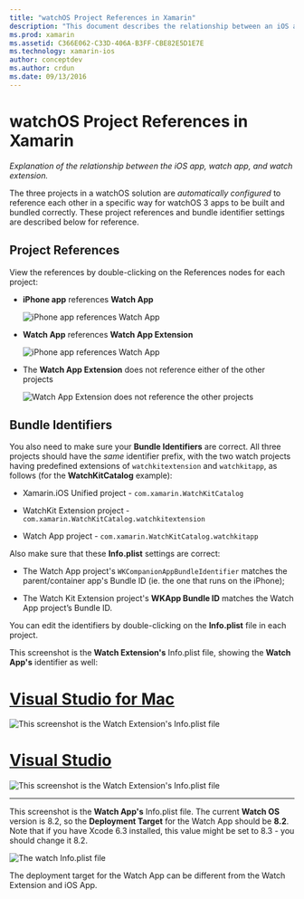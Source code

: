 ```yaml
---
title: "watchOS Project References in Xamarin"
description: "This document describes the relationship between an iOS app, a watch app, and a watch app extension. It discusses project references and bundle identifiers."
ms.prod: xamarin
ms.assetid: C366E062-C33D-406A-B3FF-CBE82E5D1E7E
ms.technology: xamarin-ios
author: conceptdev
ms.author: crdun
ms.date: 09/13/2016
---
```


# watchOS Project References in Xamarin

_Explanation of the relationship between the iOS app, watch app, and watch extension._

The three projects in a watchOS solution are *automatically configured* to reference each other
  in a specific way for watchOS 3 apps to be
  built and bundled correctly. These project references and bundle identifier settings
  are described below for reference.

## Project References

View the references by double-clicking on the References
  nodes for each project:

- **iPhone app** references **Watch App**

  ![](project-references-images/catalog-reference1.png "iPhone app references Watch App")

- **Watch App** references **Watch App Extension**

  ![](project-references-images/catalog-reference2.png "iPhone app references Watch App")

- The **Watch App Extension** does not reference either of the other projects

  ![](project-references-images/catalog-reference3.png "Watch App Extension does not reference the other projects")

## Bundle Identifiers

You also need to make sure your **Bundle Identifiers** are correct.
  All three projects should have the *same* identifier prefix,
  with the two watch projects having predefined extensions of
  `watchkitextension` and `watchkitapp`, as follows
  (for the **WatchKitCatalog** example):

- Xamarin.iOS Unified project - `com.xamarin.WatchKitCatalog`

- WatchKit Extension project  - `com.xamarin.WatchKitCatalog.watchkitextension`

- Watch App project - `com.xamarin.WatchKitCatalog.watchkitapp`

Also make sure that these **Info.plist** settings are correct:

- The Watch App project's
  `WKCompanionAppBundleIdentifier` matches the parent/container
  app's Bundle ID (ie. the one that runs on the iPhone);

- The Watch Kit Extension project's
  **WKApp Bundle ID** matches the Watch App project’s
  Bundle ID.

You can edit the identifiers by double-clicking
  on the **Info.plist** file in each project.

This screenshot
  is the **Watch Extension's** Info.plist file, showing the
  **Watch App's** identifier as well:

# [Visual Studio for Mac](#tab/macos)

![](project-references-images/infoplist-extension.png "This screenshot is the Watch Extension's Info.plist file")

# [Visual Studio](#tab/windows)

![](project-references-images/infoplist-extension-vs.png "This screenshot is the Watch Extension's Info.plist file")

-----

This screenshot is the **Watch App's** Info.plist file.
  The current **Watch OS** version is 8.2, so the
  **Deployment Target** for the Watch App should be
  **8.2**. Note that if you have Xcode 6.3 installed,
  this value might be set to 8.3 - you should change
  it 8.2.

![](project-references-images/infoplist-watchapp.png "The watch Info.plist file")

The deployment target for the Watch App can be
  different from the Watch Extension and iOS App.

